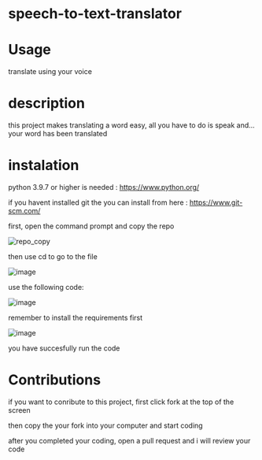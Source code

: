 # speech-to-text-translator
# Usage
translate using your voice

# description
this project makes translating a word easy, all you have to do is speak and... your word has been translated

# instalation
python 3.9.7 or higher is needed : https://www.python.org/

if you havent installed git the you can install from here : https://www.git-scm.com/

first, open the command prompt and copy the repo



![repo_copy](https://user-images.githubusercontent.com/92285372/137573122-886090af-f1dc-47b5-9e09-12731b26e490.png)

then use cd to go to the file

![image](https://user-images.githubusercontent.com/92285372/137573197-c77cd8d0-b679-4b97-85b8-77a26bd5e645.png)

use the following code:

![image](https://user-images.githubusercontent.com/92285372/137573234-5cb40cc5-9e79-4cfd-9f8b-f39a1f688187.png)

remember to install the requirements first

![image](https://user-images.githubusercontent.com/92285372/137573407-39552a8b-393c-43bb-94d9-6db31342c742.png)


you have succesfully run the code

# Contributions
if you want to conribute to this project, first click fork at the top of the screen

then copy the your fork into your computer and start coding

after you completed your coding, open a pull request and i will review your code
